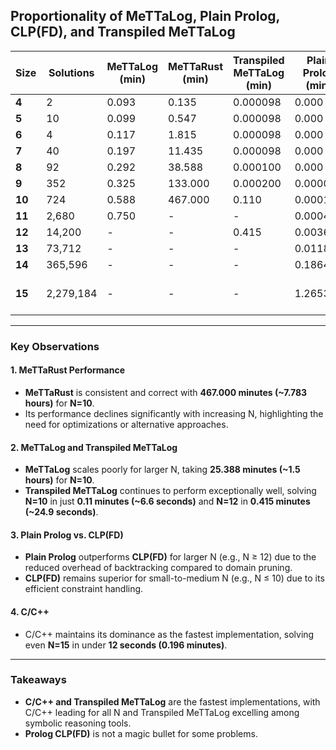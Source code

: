 ## **Proportionality of MeTTaLog, Plain Prolog, CLP(FD), and Transpiled MeTTaLog**

| **Size** | **Solutions** | **MeTTaLog (min)** | **MeTTaRust (min)** | **Transpiled MeTTaLog (min)** | **Plain Prolog (min)** | **Prolog CLP(FD) (min)** | **C/C++ (min)** |
|----------|---------------|--------------------|---------------------|------------------------------|-------------------------|--------------------------|-----------------|
| **4**    | 2             | 0.093             | 0.135               | 0.000098                     | 0.000                  | 0.000                   | 0.000           |
| **5**    | 10            | 0.099             | 0.547               | 0.000098                     | 0.000                  | 0.000                   | 0.000           |
| **6**    | 4             | 0.117             | 1.815               | 0.000098                     | 0.000                  | 0.001                   | 0.000           |
| **7**    | 40            | 0.197             | 11.435              | 0.000098                     | 0.000                  | 0.003                   | 0.000           |
| **8**    | 92            | 0.292             | 38.588              | 0.000100                     | 0.000                  | 0.015                   | 0.000           |
| **9**    | 352           | 0.325             | 133.000             | 0.000200                     | 0.000083              | 0.061                   | 0.000           |
| **10**   | 724           | 0.588            | 467.000             | 0.110                        | 0.000167              | 0.267                   | 0.000           |
| **11**   | 2,680         | 0.750            | -                   | -                            | 0.000433              | 1.276                   | 0.000167        |
| **12**   | 14,200        | -                 | -                   | 0.415                        | 0.003683              | 6.664                   | 0.000917        |
| **13**   | 73,712        | -                 | -                   | -                            | 0.011817              | 36.606                  | 0.005133        |
| **14**   | 365,596       | -                 | -                   | -                            | 0.186467              | 212.653                 | 0.030817        |
| **15**   | 2,279,184     | -                 | -                   | -                            | 1.265300              | Stack Limit Exceeded    | 0.196483        |

---

### **Key Observations**

#### **1. MeTTaRust Performance**
- **MeTTaRust** is consistent and correct with **467.000 minutes (~7.783 hours)** for **N=10**.
- Its performance declines significantly with increasing N, highlighting the need for optimizations or alternative approaches.

#### **2. MeTTaLog and Transpiled MeTTaLog**
- **MeTTaLog** scales poorly for larger N, taking **25.388 minutes (~1.5 hours)** for **N=10**.
- **Transpiled MeTTaLog** continues to perform exceptionally well, solving **N=10** in just **0.11 minutes (~6.6 seconds)** and **N=12** in **0.415 minutes (~24.9 seconds)**.

#### **3. Plain Prolog vs. CLP(FD)**
- **Plain Prolog** outperforms **CLP(FD)** for larger N (e.g., N ≥ 12) due to the reduced overhead of backtracking compared to domain pruning.
- **CLP(FD)** remains superior for small-to-medium N (e.g., N ≤ 10) due to its efficient constraint handling.

#### **4. C/C++**
- C/C++ maintains its dominance as the fastest implementation, solving even **N=15** in under **12 seconds (0.196 minutes)**.

---

### **Takeaways**

   - **C/C++ and Transpiled MeTTaLog** are the fastest implementations, with C/C++ leading for all N and Transpiled MeTTaLog excelling among symbolic reasoning tools.
   - **Prolog CLP(FD)** is not a magic bullet for some problems.
